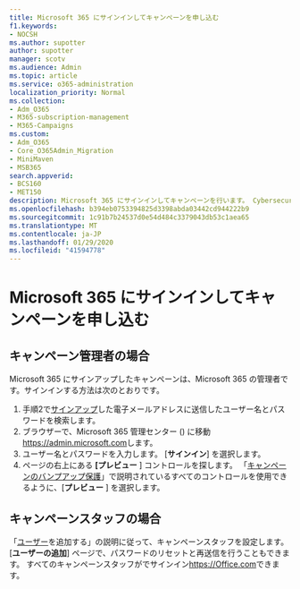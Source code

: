 ```yaml
---
title: Microsoft 365 にサインインしてキャンペーンを申し込む
f1.keywords:
- NOCSH
ms.author: supotter
author: supotter
manager: scotv
ms.audience: Admin
ms.topic: article
ms.service: o365-administration
localization_priority: Normal
ms.collection:
- Adm_O365
- M365-subscription-management
- M365-Campaigns
ms.custom:
- Adm_O365
- Core_O365Admin_Migration
- MiniMaven
- MSB365
search.appverid:
- BCS160
- MET150
description: Microsoft 365 にサインインしてキャンペーンを行います。 Cybersecurity の脅威から、電子メール、データ、コミュニケーションにキャンペーンを保護します。
ms.openlocfilehash: b394eb0753394825d3398abda03442cd944222b9
ms.sourcegitcommit: 1c91b7b24537d0e54d484c3379043db53c1aea65
ms.translationtype: MT
ms.contentlocale: ja-JP
ms.lasthandoff: 01/29/2020
ms.locfileid: "41594778"
---
```

# <a name="sign-in-to-microsoft-365-for-campaigns"></a>Microsoft 365 にサインインしてキャンペーンを申し込む

## <a name="for-campaign-admins"></a>キャンペーン管理者の場合
Microsoft 365 にサインアップしたキャンペーンは、Microsoft 365 の管理者です。サインインする方法は次のとおりです。 
1. 手順2で[サインアップ](m365-campaigns-sign-up.md#steps-to-sign-up)した電子メールアドレスに送信したユーザー名とパスワードを検索します。
2. ブラウザーで、Microsoft 365 管理センター () に移動<a href="https://go.microsoft.com/fwlink/p/?linkid=837890" target="_blank">https://admin.microsoft.com</a>します。 
3. ユーザー名とパスワードを入力します。 [**サインイン**] を選択します。
4. ページの右上にある **[プレビュー** ] コントロールを探します。 「[キャンペーンのバンプアップ保護](m365-campaigns-security-overview.md)」で説明されているすべてのコントロールを使用できるように、[**プレビュー** ] を選択します。

## <a name="for-campaign-staff"></a>キャンペーンスタッフの場合
「[ユーザー](../business/add-users-m365b.md?toc=/microsoft-365/campaigns/toc.json)を追加する」の説明に従って、キャンペーンスタッフを設定します。 [**ユーザーの追加**] ページで、パスワードのリセットと再送信を行うこともできます。
すべてのキャンペーンスタッフがでサインイン<a href="https://office.com" target="_blank">https://Office.com</a>できます。

